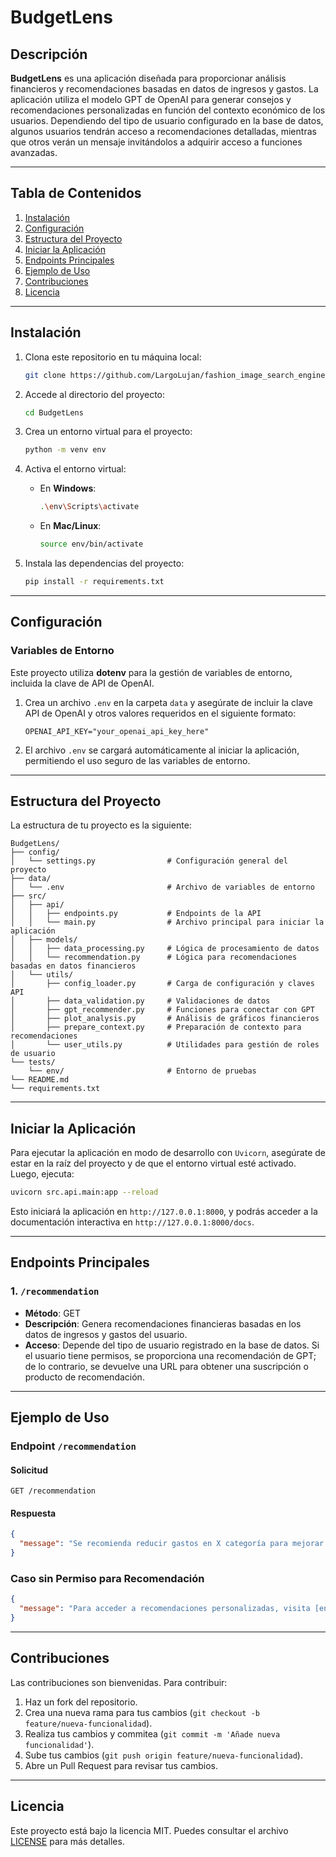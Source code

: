 # BudgetLens

## Descripción

**BudgetLens** es una aplicación diseñada para proporcionar análisis financieros y recomendaciones basadas en datos de ingresos y gastos. La aplicación utiliza el modelo GPT de OpenAI para generar consejos y recomendaciones personalizadas en función del contexto económico de los usuarios. Dependiendo del tipo de usuario configurado en la base de datos, algunos usuarios tendrán acceso a recomendaciones detalladas, mientras que otros verán un mensaje invitándolos a adquirir acceso a funciones avanzadas.

---

## Tabla de Contenidos

1. [Instalación](#instalación)
2. [Configuración](#configuración)
3. [Estructura del Proyecto](#estructura-del-proyecto)
4. [Iniciar la Aplicación](#iniciar-la-aplicación)
5. [Endpoints Principales](#endpoints-principales)
6. [Ejemplo de Uso](#ejemplo-de-uso)
7. [Contribuciones](#contribuciones)
8. [Licencia](#licencia)

---

## Instalación

1. Clona este repositorio en tu máquina local:
   ```bash
   git clone https://github.com/LargoLujan/fashion_image_search_engine
   ```

2. Accede al directorio del proyecto:
   ```bash
   cd BudgetLens
   ```

3. Crea un entorno virtual para el proyecto:
   ```bash
   python -m venv env
   ```

4. Activa el entorno virtual:
   - En **Windows**:
     ```bash
     .\env\Scripts\activate
     ```
   - En **Mac/Linux**:
     ```bash
     source env/bin/activate
     ```

5. Instala las dependencias del proyecto:
   ```bash
   pip install -r requirements.txt
   ```

---

## Configuración

### Variables de Entorno

Este proyecto utiliza **dotenv** para la gestión de variables de entorno, incluida la clave de API de OpenAI.

1. Crea un archivo `.env` en la carpeta `data` y asegúrate de incluir la clave API de OpenAI y otros valores requeridos en el siguiente formato:

   ```
   OPENAI_API_KEY="your_openai_api_key_here"
   ```

2. El archivo `.env` se cargará automáticamente al iniciar la aplicación, permitiendo el uso seguro de las variables de entorno.

---

## Estructura del Proyecto

La estructura de tu proyecto es la siguiente:

```plaintext
BudgetLens/
├── config/
│   └── settings.py                # Configuración general del proyecto
├── data/
│   └── .env                       # Archivo de variables de entorno
├── src/
│   ├── api/
│   │   ├── endpoints.py           # Endpoints de la API
│   │   └── main.py                # Archivo principal para iniciar la aplicación
│   ├── models/
│   │   ├── data_processing.py     # Lógica de procesamiento de datos
│   │   └── recommendation.py      # Lógica para recomendaciones basadas en datos financieros
│   └── utils/
│       ├── config_loader.py       # Carga de configuración y claves API
│       ├── data_validation.py     # Validaciones de datos
│       ├── gpt_recommender.py     # Funciones para conectar con GPT
│       ├── plot_analysis.py       # Análisis de gráficos financieros
│       ├── prepare_context.py     # Preparación de contexto para recomendaciones
│       └── user_utils.py          # Utilidades para gestión de roles de usuario
└── tests/
    └── env/                       # Entorno de pruebas
└── README.md
└── requirements.txt
```

---

## Iniciar la Aplicación

Para ejecutar la aplicación en modo de desarrollo con `Uvicorn`, asegúrate de estar en la raíz del proyecto y de que el entorno virtual esté activado. Luego, ejecuta:

```bash
uvicorn src.api.main:app --reload
```

Esto iniciará la aplicación en `http://127.0.0.1:8000`, y podrás acceder a la documentación interactiva en `http://127.0.0.1:8000/docs`.

---

## Endpoints Principales

### 1. `/recommendation`
   - **Método**: GET
   - **Descripción**: Genera recomendaciones financieras basadas en los datos de ingresos y gastos del usuario.
   - **Acceso**: Depende del tipo de usuario registrado en la base de datos. Si el usuario tiene permisos, se proporciona una recomendación de GPT; de lo contrario, se devuelve una URL para obtener una suscripción o producto de recomendación.

---

## Ejemplo de Uso

### Endpoint `/recommendation`

#### Solicitud
   ```http
   GET /recommendation
   ```

#### Respuesta
   ```json
   {
     "message": "Se recomienda reducir gastos en X categoría para mejorar la rentabilidad."
   }
   ```

### Caso sin Permiso para Recomendación
   ```json
   {
     "message": "Para acceder a recomendaciones personalizadas, visita [enlace]"
   }
   ```

---

## Contribuciones

Las contribuciones son bienvenidas. Para contribuir:

1. Haz un fork del repositorio.
2. Crea una nueva rama para tus cambios (`git checkout -b feature/nueva-funcionalidad`).
3. Realiza tus cambios y commitea (`git commit -m 'Añade nueva funcionalidad'`).
4. Sube tus cambios (`git push origin feature/nueva-funcionalidad`).
5. Abre un Pull Request para revisar tus cambios.

---

## Licencia

Este proyecto está bajo la licencia MIT. Puedes consultar el archivo [LICENSE](LICENSE) para más detalles.
